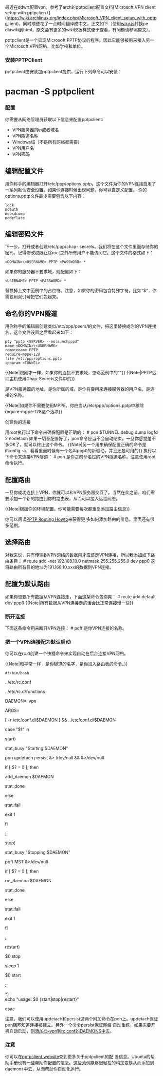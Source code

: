 

最近在ddwrt配置vpn，参考了arch的pptpclient配置文档[Microsoft VPN client setup with pptpclien
t](https://wiki.archlinux.org/index.php/Microsoft_VPN_client_setup_with_pptpcl
ient)，同时顺便花了一点时间翻译成中文，正文如下（使用[wiky.js](https://github.com/tanin47/wiky.js)转换pe
diawiki到html，原文会有更多的wiki模板样式便于查看，有问题请参照原文）。

pptpclient是一个实现Microsoft PPTP协议的程序。因此它能够被用来接入另一个Microsoft VPN网络，比如学校和单位。

### 安装PPTPClient

pptpclient由安装包pptpclient提供，运行下列命令可以安装：

# pacman -S pptpclient

### 配置

你需要从网络管理员获取以下信息来配置pptpclient:

  * VPN服务器的ip或者域名
  * VPN隧道名称
  * Windows域（不是所有网络都需要）
  * VPN用户名
  * VPN密码

## 编辑配置文件

用你称手的编辑器打开/etc/ppp/options.pptp。这个文件为你的VPN连接启用了一系列默认安全设置。如果你连接时候出现问题，你可以自定义配置。
你的options.pptp文件最少需要包含以下内容：

    
    lock
    noauth
    nobsdcomp
    nodeflate
    

## 编辑密码文件

下一步，打开或者创建/etc/ppp/chap-
secrets。我们将在这个文件里面存储你的密码，记得修改权限让除root之外所有用户不能访问它。这个文件的格式如下：

    
    <DOMAIN>\<USERNAME> PPTP <PASSWORD> *

如果你的服务器不要求域，则配置如下：

    
    <USERNAME> PPTP <PASSWORD> *
    

替换掉上文中范例中的占位符。注意，如果你的密码包含特殊字符，比如"$"，你需要用双引号把它们包起来。

## 命名你的VPN隧道

用你称手的编辑器创建类似/etc/ppp/peers/的文件，把这里替换成你的VPN连接名。这个文件设置之后看起来如下：

    
    pty "pptp <SERVER> --nolaunchpppd"
    name <DOMAIN>\<USERNAME>
    remotename PPTP
    require-mppe-128
    file /etc/ppp/options.pptp
    ipparam <TUNNEL>

{{Note|跟刚才一样，如果你的连接不要求域，忽略范例中的"\"}} {{Note|PPTP远程主机使用Chap-Secrets文件中的}}

是VPN服务器的地址，是你所属的域，是你将要用来连接服务器的用户名，是连接的名称。

{{Note|如果你不需要使用MPPE，你应当从/etc/ppp/options.pptp中移除require-mppe-128这个选项}}

创建你的连接

用root执行以下命令来确保配置是正确的： # pon $TUNNEL debug dump logfd 2 nodetach
如果一切都配置好了，pon命令应当不会自动结束。一旦你感觉差不多OK了，就可以终止这个命令。 {{Note|另一个用来确保配置正确的命令是ifconfig
-a，看看里面时候有一个名叫ppp0的新驱动，并且还是可用的}} 执行以下命令来连接VPN隧道： # pon
是你之前命名过的VPN隧道名称。注意使用root命令执行。

## 配置路由

一旦你成功连接上VPN，你就可以和VPN服务器交互了。当然在此之前，咱们需要添加一个新的路由到你的路由表，从而可以接入远程网络。

{{Note|根据你的环境配置，你可能需要每次都重复添加路由信息}}

你可以阅读[PPTP Routing Howto](http://pptpclient.sourceforge.net/routing.phtml)来获得更
多如何添加路由的信息，里面还有很多范例。 

## 选择路由

对我来说，只有传输到VPN网络的数据包才应该走VPN连接，所以我添加如下路由条目： # route add -net 192.168.10.0
netmask 255.255.255.0 dev ppp0 这将路由所有目的地址为191.168.10.xxx的数据到VPN连接。


## 配置为默认路由

如果你想要所有数据从VPN连接走，下面这条命令包你爽： # route add default dev ppp0
{{Note|所有数据从VPN连接走的话会比正常连接慢一些}} 

### 断开连接

下面这条命令用来断开VPN连接： # poff  是你VPN连接的名称。

### 把一个VPN连接配为默认启动

你可以在rc.d创建一个快捷命令来实现自动在后台连接VPN网络。

{{Note|和平常一样，是你隧道的名字，是你加入路由表的命令。}}

    
    #!/bin/bash

. /etc/rc.conf

. /etc/rc.d/functions

DAEMON=<TUNNEL>-vpn

ARGS=

[ -r /etc/conf.d/$DAEMON ] && . /etc/conf.d/$DAEMON

case "$1" in

start)

stat_busy "Starting $DAEMON"

pon <TUNNEL> updetach persist &> /dev/null && <ROUTING COMMAND> &>/dev/null

if [ $? = 0 ]; then

add_daemon $DAEMON

stat_done

else

stat_fail

exit 1

fi

;;

stop)

stat_busy "Stopping $DAEMON"

poff MST &>/dev/null

if [ $? = 0 ]; then

rm_daemon $DAEMON

stat_done

else

stat_fail

exit 1

fi

;;

restart)

$0 stop

sleep 1

$0 start

;;

*)  
echo "usage: $0 {start|stop|restart}"

esac

注意，我们可以使用updetach和persist这两个附加命令在pon上。updetach保证pon阻塞知道连接被建立。另外一个命令persist保证网络
自动重练。如果需要开机自动启动，则添加@-vpn到rc.conf的DAEMONS中去。

### 注意

你可以在[pptpclient website](http://pptpclient.sourceforge.net/)查到更多关于pptpclient的配
置信息。Ubuntu的帮助手册也有一些帮助你配置的信息。这些范例能够很轻松的稍加变换从而添加到daemons中去，从而帮助你自动化运行。



